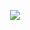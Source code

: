 <p align="center">
  <a href="https://skillicons.dev">
    <img src="https://skillicons.dev/icons?i=git,github,idea,androidstudio,kotlin,ktor,firebase,gradle,java,c,vim,vscode,linux,bash&perline=7" />
  </a>
</p>

<!---
aaitelka/aaitelka is a ✨ special ✨ repository because its `README.md` (this file) appears on your GitHub profile.
You can click the Preview link to take a look at your changes.
--->

